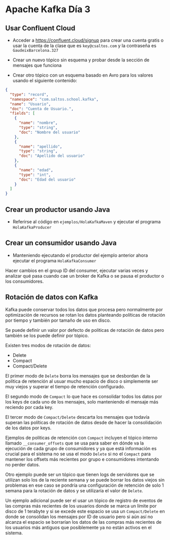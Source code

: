 # Apache Kafka Día 3

## Usar Confluent Cloud

* Acceder a <https://confluent.cloud/signup> para crear una cuenta gratis o usar
  la cuenta de la clase que es `key@csaltos.com` y la contraseña es
  `GaudeixBarcelona.327`

* Crear un nuevo tópico sin esquema y probar desde la sección de mensajes que
  funciona

* Crear otro tópico con un esquema basado en Avro para los valores usando el
  siguiente contenido:

```json
{
  "type": "record",
  "namespace": "com.saltos.school.kafka",
  "name": "Usuario",
  "doc": "Cuenta de Usuario.",
  "fields": [
    {
      "name": "nombre",
      "type": "string",
      "doc": "Nombre del usuario"
    },
    {
      "name": "apellido",
      "type": "string",
      "doc": "Apellido del usuario"
    },
    {
      "name": "edad",
      "type": "int",
      "doc": "Edad del usuario"
    }
  ]
}
```

## Crear un productor usando Java

* Referirse al código en `ejemplos/HolaKafkaMaven` y ejecutar el programa
  `HolaKafkaProducer`

## Crear un consumidor usando Java

* Manteniendo ejecutando el productor del ejemplo anterior ahora ejecutar
  el programa `HolaKafkaConsumer`

Hacer cambios en el group ID del consumer, ejecutar varias veces y
analizar qué pasa cuando cae un broker de Kafka o se pausa el productor
o los consumidores.

## Rotación de datos con Kafka

Kafka puede conservar todos los datos que procesa pero normalmente por
optimización de recursos se rotan los datos planteando políticas de rotación
por tiempo y también por tamaño de uso en disco.

Se puede definir un valor por defecto de politicas de rotación de datos pero
también se los puede definir por tópico.

Existen tres modos de rotación de datos:

* Delete
* Compact
* Compact/Delete

El primer modo de `Delete` borra los mensajes que se desbordan de la política de
retención al usuar mucho espacio de disco o simplemente ser muy viejos y superar
el tiempo de retención configurado.

El segundo modo de `Compact` lo que hace es consolidar todos los datos por los
keys de cada uno de los mensajes, solo manteniendo el mensaje más reciendo por
cada key.

El tercer modo de `Compact/Delete` descarta los mensajes que todavía superan
las políticas de rotación de datos desde de hacer la consolidación de los datos
por keys.

Ejemplos de politicas de retención con `Compact` incluyen el tópico interno
llamado `__consumer_offsets` que se usa para saber en dónde va la ejecución de
cada grupo de consumidores y ya que está información es crucial para el sistema
no se usa el modo `Delete` si no el `Compact` para mantener los offsets más
recientes por grupo e consumidores intentando no perder datos.

Otro ejemplo puede ser un tópico que tienen logs de servidores que se utilizan
solo los de la reciente semana y se puede borrar los datos viejos sin problemas
en ese caso se pondría una configuración de retención de solo 1 semana para la
rotación de datos y se utilizaría el valor de `Delete`.

Un ejemplo adicional puede ser el usar un tópico de registro de eventos de las compras más recientes de los usuarios donde se marca un límite por disco de 1 terabyte y si se excede este espacio se usa un `Compact/Delete` en donde se
consolidan los mensajes por ID de usuario pero si aún así no alcanza el espacio
se borrarían los datos de las compras más recientes de los usuarios más antiguos
que posiblemente ya no están activos en el sistema.
 